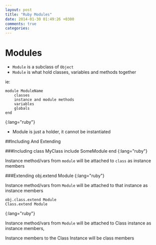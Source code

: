 ```yaml
---
layout: post
title: "Ruby Modules"
date: 2014-01-30 01:49:26 +0300
comments: true
categories: 
---
```

# Modules
* `Module` is a subclass of `Object`
* `Module` is what hold classes, variables and methods together

ie:

    module ModuleName
        classes
        instance and module methods
        variables
        globals
    end
{:lang="ruby"}

<!--more-->

* Module is just a holder, it cannot be instantiated

##Including And Extending

###Including
    class MyClass
        include SomeModule
    end
{:lang="ruby"}

Instance method/vars from `module` will be attached to `class` as instance members

###Extending
    obj.extend Module
{:lang="ruby"}

Instance method/vars from `Module` will be attached to that instance as instance members

    obj.class.extend Module
    Class.extend Module
{:lang="ruby"}

Instance method/vars from `Module` will be attached to Class instance as instance members,

Instance members to the Class Instance will be class members

